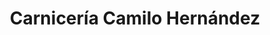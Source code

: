 ---
title: "Carnicería Camilo Hernández"
url: /curepto/carniceria-camilo-hernandez/
shop: carnicero
---